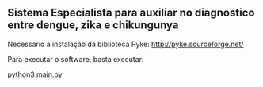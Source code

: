 ## Sistema Especialista para auxiliar no diagnostico entre dengue, zika e chikungunya

Necessario a instalação da biblioteca Pyke:
http://pyke.sourceforge.net/


Para executar o software, basta executar:

python3 main.py


